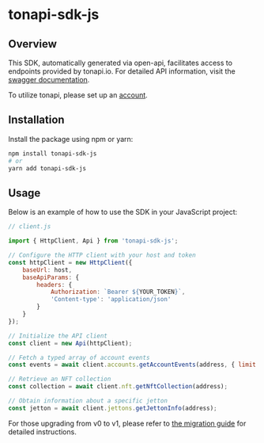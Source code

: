 # tonapi-sdk-js

## Overview
This SDK, automatically generated via open-api, facilitates access to endpoints provided by tonapi.io. For detailed API information, visit the [swagger documentation](https://docs.tonconsole.com/tonapi).

To utilize tonapi, please set up an [account](https://tonconsole.com/).

## Installation

Install the package using npm or yarn:

```sh
npm install tonapi-sdk-js
# or
yarn add tonapi-sdk-js
```

## Usage

Below is an example of how to use the SDK in your JavaScript project:

```js
// client.js

import { HttpClient, Api } from 'tonapi-sdk-js';

// Configure the HTTP client with your host and token
const httpClient = new HttpClient({
    baseUrl: host,
    baseApiParams: {
        headers: {
            Authorization: `Bearer ${YOUR_TOKEN}`,
            'Content-type': 'application/json'
        }
    }
});

// Initialize the API client
const client = new Api(httpClient);

// Fetch a typed array of account events
const events = await client.accounts.getAccountEvents(address, { limit: 50 });

// Retrieve an NFT collection
const collection = await client.nft.getNftCollection(address);

// Obtain information about a specific jetton
const jetton = await client.jettons.getJettonInfo(address);
```

For those upgrading from v0 to v1, please refer to [the migration guide](/migration.md) for detailed instructions.